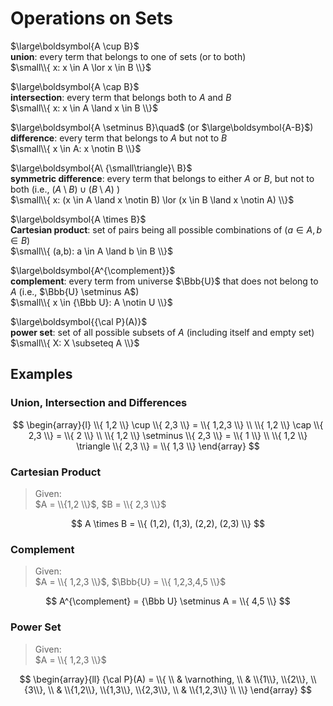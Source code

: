 # Operations on Sets

$\large\boldsymbol{A \cup B}$  
**union**: every term that belongs to one of sets (or to both)  
$\small\\{ x: x \in A \lor x \in B \\}$

$\large\boldsymbol{A \cap B}$  
**intersection**: every term that belongs both to $A$ and $B$  
$\small\\{ x: x \in A \land x \in B \\}$

$\large\boldsymbol{A \setminus B}\quad$ (or $\large\boldsymbol{A-B}$)  
**difference**: every term that belongs to $A$ but not to $B$    
$\small\\{ x \in A: x \notin B \\}$

$\large\boldsymbol{A\ {\small\triangle}\ B}$  
**symmetric difference**: every term that belongs to either $A$ or $B$, but not to both (i.e., $(A \setminus B) \cup (B \setminus A)$ )  
$\small\\{ x: (x \in A \land x \notin B) \lor (x \in B \land x \notin A) \\}$

$\large\boldsymbol{A \times B}$  
**Cartesian product**: set of pairs being all possible combinations of $(a \in A, b \in B)$  
$\small\\{ (a,b): a \in A \land b \in B \\}$

$\large\boldsymbol{A^{\complement}}$  
**complement**: every term from universe $\Bbb{U}$ that does not belong to $A$ (i.e., $\Bbb{U} \setminus A$)  
$\small\\{ x \in {\Bbb U}: A \notin U \\}$

$\large\boldsymbol{{\cal P}(A)}$  
**power set**: set of all possible subsets of $A$ (including itself and empty set)  
$\small\\{ X: X \subseteq A \\}$

## Examples

### Union, Intersection and Differences

$$
\begin{array}{l}
\\{ 1,2 \\} \cup \\{ 2,3 \\} =
\\{ 1,2,3 \\}
\\
\\{ 1,2 \\} \cap \\{ 2,3 \\} =
\\{ 2 \\}
\\
\\{ 1,2 \\} \setminus \\{ 2,3 \\} =
\\{ 1 \\}
\\
\\{ 1,2 \\} \triangle \\{ 2,3 \\} =
\\{ 1,3 \\}
\end{array}
$$

### Cartesian Product

> Given:  
> $A = \\{1,2 \\}$, $B = \\{ 2,3 \\}$

$$
A \times B = \\{
(1,2), (1,3), (2,2), (2,3)
\\}
$$

### Complement

> Given:  
> $A = \\{ 1,2,3 \\}$, $\Bbb{U} = \\{ 1,2,3,4,5 \\}$

$$
A^{\complement} = {\Bbb U} \setminus A =
\\{ 4,5 \\}
$$

### Power Set

> Given:  
> $A = \\{ 1,2,3 \\}$

$$
\begin{array}{ll}
{\cal P}(A) = \\{
\\
& \varnothing,
\\
& \\{1\\}, \\{2\\}, \\{3\\},
\\
& \\{1,2\\}, \\{1,3\\}, \\{2,3\\},
\\
& \\{1,2,3\\}
\\
\\}
\end{array}
$$

